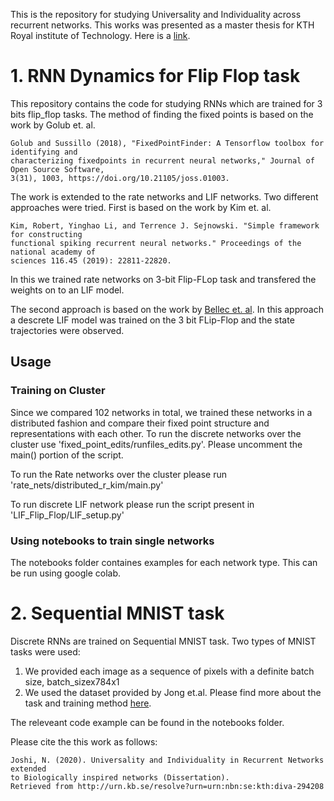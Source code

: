 This is the repository for studying Universality and Individuality across recurrent networks. This works was presented as a master thesis for KTH Royal institute of Technology. Here is a [link](http://urn.kb.se/resolve?urn=urn:nbn:se:kth:diva-294208). 

# 1. RNN Dynamics for Flip Flop task
This repository contains the code for studying RNNs which are trained for 3 bits flip_flop tasks. The method of finding the fixed points is based on the work by Golub et. al. 

```
Golub and Sussillo (2018), "FixedPointFinder: A Tensorflow toolbox for identifying and 
characterizing fixedpoints in recurrent neural networks," Journal of Open Source Software, 
3(31), 1003, https://doi.org/10.21105/joss.01003.
```


The work is extended to the rate networks and LIF networks. Two different approaches were tried. First is based on the work by Kim et. al.
```
Kim, Robert, Yinghao Li, and Terrence J. Sejnowski. "Simple framework for constructing 
functional spiking recurrent neural networks." Proceedings of the national academy of 
sciences 116.45 (2019): 22811-22820.
```
In this we trained rate networks on 3-bit Flip-FLop task and transfered the weights on to an LIF model. 

The second approach is based on the work by [Bellec et. al](https://github.com/IGITUGraz/LSNN-official). In this approach a descrete LIF model was trained on the 3 bit FLip-Flop and the state trajectories were observed.  
## Usage
### Training on Cluster 
Since we compared 102 networks in total, we trained these networks in a distributed fashion and compare their fixed point structure and representations with each other. 
To run the discrete networks over the cluster use 'fixed_point_edits/runfiles_edits.py'. Please uncomment the main() portion of the script. 

To run the Rate networks over the cluster please run 'rate_nets/distributed_r_kim/main.py'

To run discrete LIF network please run the script present in 'LIF_Flip_Flop/LIF_setup.py'

### Using notebooks to train single networks
The notebooks folder containes examples for each network type. This can be run using google colab. 

# 2. Sequential MNIST task
Discrete RNNs are trained on Sequential MNIST task. Two types of MNIST tasks were used:  

1. We provided each image as a sequence of pixels with a definite batch size, batch_sizex784x1
2. We used the dataset provided by Jong et.al. Please find more about the task and training method [here](https://edwin-de-jong.github.io/blog/isl/incremental-sequence-learning.html). 

The releveant code example can be found in the notebooks folder. 

Please cite the this work as follows: 

```
Joshi, N. (2020). Universality and Individuality in Recurrent Networks extended 
to Biologically inspired networks (Dissertation). 
Retrieved from http://urn.kb.se/resolve?urn=urn:nbn:se:kth:diva-294208

```
